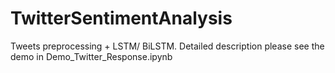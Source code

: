 # TwitterSentimentAnalysis
Tweets preprocessing + LSTM/ BiLSTM. Detailed description please see the demo in Demo_Twitter_Response.ipynb
